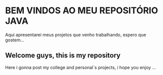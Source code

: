<h1>BEM VINDOS AO MEU REPOSITÓRIO JAVA </h1>

Aqui apresentarei meus projetos que venho trabalhando, espero que gostem...

<h2>Welcome guys, this is my repository </h2>

Here i gonna post my college and personal´s projects, i hope you enjoy ...
